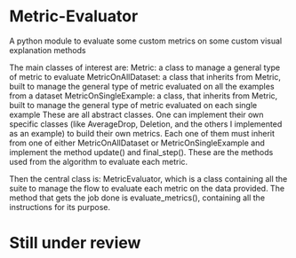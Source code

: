 # Metric-Evaluator
 
A python module to evaluate some custom metrics on some custom visual explanation methods

The main classes of interest are: Metric: a class to manage a general type of metric to evaluate MetricOnAllDataset: a class that inherits from Metric, built to manage the general type of metric evaluated on all the examples from a dataset MetricOnSingleExample: a class, that inherits from Metric, built to manage the general type of metric evaluated on each single example These are all abstract classes. One can implement their own specific classes (like AverageDrop, Deletion, and the others I implemented as an example) to build their own metrics. Each one of them must inherit from one of either MetricOnAllDataset or MetricOnSingleExample and implement the method update() and final_step(). These are the methods used from the algorithm to evaluate each metric.

Then the central class is: MetricEvaluator, which is a class containing all the suite to manage the flow to evaluate each metric on the data provided. The method that gets the job done is evaluate_metrics(), containing all the instructions for its purpose.

# Still under review
